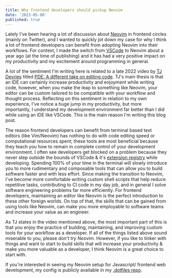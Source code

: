 ```yaml
---
title: Why frontend developers should pickup Neovim
date: '2023-05-08'
published: true
---
```


Lately I've been hearing a lot of discussion about [Neovim](https://neovim.io/) in frontend circles (mainly on Twitter), and I wanted to quickly jot down my case for why I think a lot of frontend developers can benefit from adopting Neovim into their workflows. For context, I made the switch from [VSCode](https://code.visualstudio.com/) to Neovim about a year ago (at the time of publishing) and it has had a very positive impact on my productivity and my excitement around programming in general.

A lot of the sentiment I'm writing here is related to a late 2022 video by [TJ Devries](https://github.com/tjdevries) titled [PDE: A different take on editing code](https://www.youtube.com/watch?v=QMVIJhC9Veg). TJ's main thesis is that an IDE can certainly increase productivity and enjoyment while writing code, however, when you make the leap to something like Neovim, your editor can be custom tailored to be compatible with your workflow and thought process. Reflecting on this sentiment in relation to my own experience, I've notice a huge jump in my productivity, but more importantly, I understand my development environment far better than I did while using an IDE like VSCode. This is the main reason I'm writing this blog post.

The reason frontend developers can benefit from terminal based text editors (like Vim/Neovim) has nothing to do with code editing speed or computational resources spent; these tools are most beneficial because they teach you how to remain in complete control of your development environment. I often see developers get blocked on a problem because they never step outside the bounds of VSCode & it's [extension registry](https://marketplace.visualstudio.com/VSCode) while developing. Spending 100% of your time in the terminal will slowly introduce you to more rudimentary and composable tools that can allow you to build software faster and with less effort. Since making the transition to Neovim, I've become more comfortable writing custom shell scripts that help reduce repetitive tasks, contributing to CI code in my day job, and in general I solve software engineering problems far more efficiently. For frontend developers, maintaining an editor like Neovim is the perfect introduction to these other foreign worlds. On top of that, the skills that can be gained from using tools like Neovim, can make you more employable to software teams and increase your value as an engineer.

As TJ states in the video mentioned above, the most important part of this is that you enjoy the practice of building, maintaining, and improving custom tools for your workflow as a developer. If all of the things listed above sound miserable to you, please _don't try Neovim_. However, if you like to tinker with things and want to start to build skills that will increase your productivity & make you more valuable as a developer, I think Neovim is a great choice to start with.

If you're interested in seeing my Neovim setup for Javascript/ frontend web development, my config is publicly available in my [.dotfiles repo](https://github.com/stordahl/.dotfiles).
